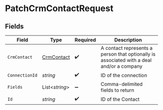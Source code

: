 # PatchCrmContactRequest


## Fields

| Field                                                                                    | Type                                                                                     | Required                                                                                 | Description                                                                              |
| ---------------------------------------------------------------------------------------- | ---------------------------------------------------------------------------------------- | ---------------------------------------------------------------------------------------- | ---------------------------------------------------------------------------------------- |
| `CrmContact`                                                                             | [CrmContact](../../Models/Components/CrmContact.md)                                      | :heavy_check_mark:                                                                       | A contact represents a person that optionally is associated with a deal and/or a company |
| `ConnectionId`                                                                           | *string*                                                                                 | :heavy_check_mark:                                                                       | ID of the connection                                                                     |
| `Fields`                                                                                 | List<*string*>                                                                           | :heavy_minus_sign:                                                                       | Comma-delimited fields to return                                                         |
| `Id`                                                                                     | *string*                                                                                 | :heavy_check_mark:                                                                       | ID of the Contact                                                                        |